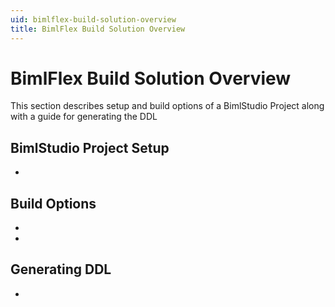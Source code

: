 ```yaml
---
uid: bimlflex-build-solution-overview
title: BimlFlex Build Solution Overview
---
```

# BimlFlex Build Solution Overview

This section describes setup and build options of a BimlStudio Project along with a guide for generating the DDL

## BimlStudio Project Setup

* [](xref:bimlflex-setup-bimlstudio-project)

## Build Options

* [](xref:bimlflex-interactive-build)
* [](xref:bimlflex-command-line-build)

## Generating DDL

* [](xref:bimlflex-generating-ddl)
